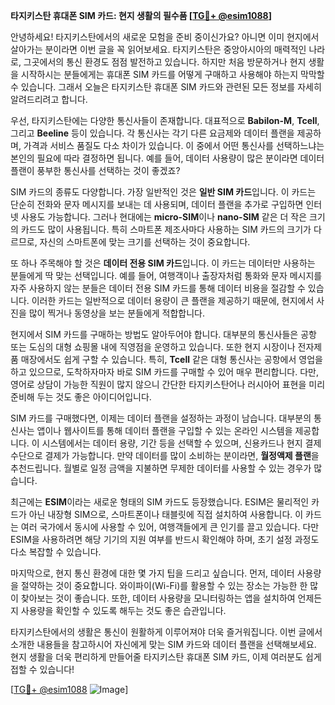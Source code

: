 **타지키스탄 휴대폰 SIM 카드: 현지 생활의 필수품 [[TG💪+ @esim1088](https://t.me/s/esim1088)]**

안녕하세요! 타지키스탄에서의 새로운 모험을 준비 중이신가요? 아니면 이미 현지에서 살아가는 분이라면 이번 글을 꼭 읽어보세요. 타지키스탄은 중앙아시아의 매력적인 나라로, 그곳에서의 통신 환경도 점점 발전하고 있습니다. 하지만 처음 방문하거나 현지 생활을 시작하시는 분들에게는 휴대폰 SIM 카드를 어떻게 구매하고 사용해야 하는지 막막할 수 있습니다. 그래서 오늘은 타지키스탄 휴대폰 SIM 카드와 관련된 모든 정보를 자세히 알려드리려고 합니다.

우선, 타지키스탄에는 다양한 통신사들이 존재합니다. 대표적으로 **Babilon-M**, **Tcell**, 그리고 **Beeline** 등이 있습니다. 각 통신사는 각기 다른 요금제와 데이터 플랜을 제공하며, 가격과 서비스 품질도 다소 차이가 있습니다. 이 중에서 어떤 통신사를 선택하느냐는 본인의 필요에 따라 결정하면 됩니다. 예를 들어, 데이터 사용량이 많은 분이라면 데이터 플랜이 풍부한 통신사를 선택하는 것이 좋겠죠?

SIM 카드의 종류도 다양합니다. 가장 일반적인 것은 **일반 SIM 카드**입니다. 이 카드는 단순히 전화와 문자 메시지를 보내는 데 사용되며, 데이터 플랜을 추가로 구입하면 인터넷 사용도 가능합니다. 그러나 현대에는 **micro-SIM**이나 **nano-SIM** 같은 더 작은 크기의 카드도 많이 사용됩니다. 특히 스마트폰 제조사마다 사용하는 SIM 카드의 크기가 다르므로, 자신의 스마트폰에 맞는 크기를 선택하는 것이 중요합니다.

또 하나 주목해야 할 것은 **데이터 전용 SIM 카드**입니다. 이 카드는 데이터만 사용하는 분들에게 딱 맞는 선택입니다. 예를 들어, 여행객이나 출장자처럼 통화와 문자 메시지를 자주 사용하지 않는 분들은 데이터 전용 SIM 카드를 통해 데이터 비용을 절감할 수 있습니다. 이러한 카드는 일반적으로 데이터 용량이 큰 플랜을 제공하기 때문에, 현지에서 사진을 많이 찍거나 동영상을 보는 분들에게 적합합니다.

현지에서 SIM 카드를 구매하는 방법도 알아두어야 합니다. 대부분의 통신사들은 공항 또는 도심의 대형 쇼핑몰 내에 직영점을 운영하고 있습니다. 또한 현지 시장이나 전자제품 매장에서도 쉽게 구할 수 있습니다. 특히, **Tcell** 같은 대형 통신사는 공항에서 영업을 하고 있으므로, 도착하자마자 바로 SIM 카드를 구매할 수 있어 매우 편리합니다. 다만, 영어로 상담이 가능한 직원이 많지 않으니 간단한 타지키스탄어나 러시아어 표현을 미리 준비해 두는 것도 좋은 아이디어입니다.

SIM 카드를 구매했다면, 이제는 데이터 플랜을 설정하는 과정이 남습니다. 대부분의 통신사는 앱이나 웹사이트를 통해 데이터 플랜을 구입할 수 있는 온라인 시스템을 제공합니다. 이 시스템에서는 데이터 용량, 기간 등을 선택할 수 있으며, 신용카드나 현지 결제 수단으로 결제가 가능합니다. 만약 데이터를 많이 소비하는 분이라면, **월정액제 플랜**을 추천드립니다. 월별로 일정 금액을 지불하면 무제한 데이터를 사용할 수 있는 경우가 많습니다.

최근에는 **ESIM**이라는 새로운 형태의 SIM 카드도 등장했습니다. ESIM은 물리적인 카드가 아닌 내장형 SIM으로, 스마트폰이나 태블릿에 직접 설치하여 사용합니다. 이 카드는 여러 국가에서 동시에 사용할 수 있어, 여행객들에게 큰 인기를 끌고 있습니다. 다만 ESIM을 사용하려면 해당 기기의 지원 여부를 반드시 확인해야 하며, 초기 설정 과정도 다소 복잡할 수 있습니다.

마지막으로, 현지 통신 환경에 대한 몇 가지 팁을 드리고 싶습니다. 먼저, 데이터 사용량을 절약하는 것이 중요합니다. 와이파이(Wi-Fi)를 활용할 수 있는 장소는 가능한 한 많이 찾아보는 것이 좋습니다. 또한, 데이터 사용량을 모니터링하는 앱을 설치하여 언제든지 사용량을 확인할 수 있도록 해두는 것도 좋은 습관입니다.

타지키스탄에서의 생활은 통신이 원활하게 이루어져야 더욱 즐거워집니다. 이번 글에서 소개한 내용들을 참고하시어 자신에게 맞는 SIM 카드와 데이터 플랜을 선택해보세요. 현지 생활을 더욱 편리하게 만들어줄 타지키스탄 휴대폰 SIM 카드, 이제 여러분도 쉽게 접할 수 있습니다!

[[TG💪+ @esim1088](https://t.me/s/esim1088) ![Image](https://i.postimg.cc/Y0z9fWf4/image.png)]